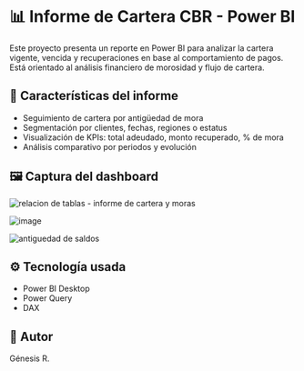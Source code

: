 # 📊 Informe de Cartera CBR - Power BI

Este proyecto presenta un reporte en Power BI para analizar la cartera vigente, vencida y recuperaciones en base al comportamiento de pagos. Está orientado al análisis financiero de morosidad y flujo de cartera.

## 📌 Características del informe

- Seguimiento de cartera por antigüedad de mora
- Segmentación por clientes, fechas, regiones o estatus
- Visualización de KPIs: total adeudado, monto recuperado, % de mora
- Análisis comparativo por periodos y evolución

## 🖼 Captura del dashboard

![relacion de tablas - informe de cartera y moras](https://github.com/user-attachments/assets/b8539406-f907-4c9f-bb01-b7152e37d720)

![image](https://github.com/user-attachments/assets/6542d9cc-ead3-491b-8ac5-05b81c2535dc)

![antiguedad de saldos](https://github.com/user-attachments/assets/eb2a2b89-721f-4ded-a7f6-9a5700e89637)



## ⚙️ Tecnología usada

- Power BI Desktop
- Power Query
- DAX

## 👤 Autor

Génesis R.
